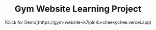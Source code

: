 <h1 align="center">Gym Website Learning Project</h1>

<p align="center">[Click for Demo](https://gym-website-ik7lpln4u-cheekychee.vercel.app)</p>
